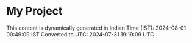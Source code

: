 # My Project

This content is dynamically generated in Indian Time (IST): 2024-08-01 00:49:09 IST
Converted to UTC: 2024-07-31 19:19:09 UTC
